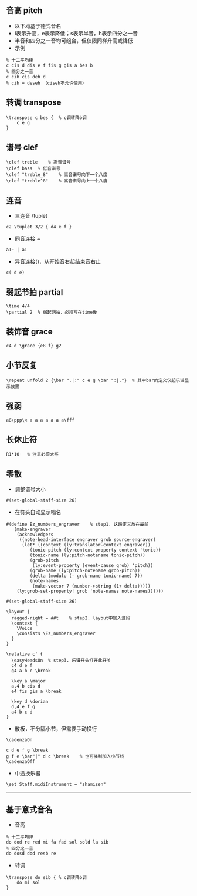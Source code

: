 ## 音高 pitch
- 以下均基于德式音名
- i表示升高，e表示降低；s表示半音，h表示四分之一音
- 半音和四分之一音均可组合，但仅限同样升高或降低
- 示例
```
% 十二平均律
c cis d dis e f fis g gis a bes b
% 四分之一音
c cih cis deh d
% cih = deseh （ciseh不允许使用）
```

## 转调 transpose
```
\transpose c bes {	% c调转降b调
	c e g
}
```

## 谱号 clef
```
\clef treble	% 高音谱号
\clef bass	% 低音谱号
\clef "treble_8"	% 高音谱号向下一个八度
\clef "treble^8"	% 高音谱号向上一个八度
```

## 连音 
- 三连音 \tuplet
```
c2 \tuplet 3/2 { d4 e f }
```
- 同音连接 ~
```
a1~ | a1
```
- 异音连接()，从开始音右起结束音右止
```
c( d e)
```

## 弱起节拍 partial
```
\time 4/4
\partial 2	% 弱起两拍，必须写在time後
```

## 装饰音 grace
```
c4 d \grace {e8 f} g2
```

## 小节反复
```
\repeat unfold 2 {\bar ".|:" c e g \bar ":|."}	% 其中bar的定义仅起乐谱显示效果
```

## 强弱
```
a8\ppp\< a a a a a a a\fff
```

## 长休止符
```
R1*10	% 注意必须大写
```

## 零散
- 调整谱号大小
```
#(set-global-staff-size 26)
```
- 在符头自动显示唱名
```
#(define Ez_numbers_engraver	% step1. 这段定义放在最前
   (make-engraver
    (acknowledgers
     ((note-head-interface engraver grob source-engraver)
      (let* ((context (ly:translator-context engraver))
	     (tonic-pitch (ly:context-property context 'tonic))
	     (tonic-name (ly:pitch-notename tonic-pitch))
	     (grob-pitch
	      (ly:event-property (event-cause grob) 'pitch))
	     (grob-name (ly:pitch-notename grob-pitch))
	     (delta (modulo (- grob-name tonic-name) 7))
	     (note-names
	      (make-vector 7 (number->string (1+ delta)))))
	(ly:grob-set-property! grob 'note-names note-names))))))

#(set-global-staff-size 26)

\layout {
  ragged-right = ##t	% step2. layout中加入这段
  \context {
    \Voice
    \consists \Ez_numbers_engraver
  }
}

\relative c' {
  \easyHeadsOn	% step3. 乐谱开头打开此开关
  c4 d e f
  g4 a b c \break

  \key a \major
  a,4 b cis d
  e4 fis gis a \break

  \key d \dorian
  d,4 e f g
  a4 b c d
}
```
- 散板，不分隔小节，但需要手动换行
```
\cadenzaOn

c d e f g \break
g f e \bar"|" d c \break	% 也可强制加入小节线
\cadenzaOff
```
- 中途换乐器
```
\set Staff.midiInstrument = "shamisen"
```

---

## 基于意式音名
- 音高
```
% 十二平均律
do dod re red mi fa fad sol sold la sib
% 四分之一音
do dosd dod resb re
```
- 转调
```
\transpose do sib {	% c调转降b调
	do mi sol
}
```